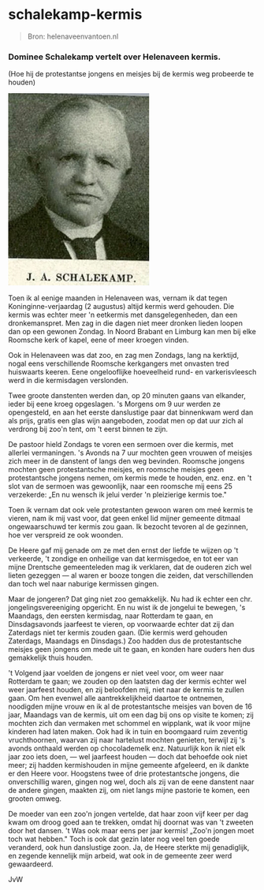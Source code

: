 # schalekamp-kermis

> Bron: helenaveenvantoen.nl

### Dominee Schalekamp vertelt over Helenaveen kermis.

(Hoe hij de protestantse jongens en meisjes bij de kermis weg probeerde te houden)

![schalekamp.jpg](images/schalekamp-kermis/schalekamp.jpg)

Toen ik al eenige maanden in Helenaveen was, vernam ik dat tegen Koninginne-verjaardag (2 augustus) altijd kermis werd gehouden. Die kermis was echter meer 'n eetkermis met dansgelegenheden, dan een dronkemanspret. Men zag in die dagen niet meer dronken lieden Ioopen dan op een gewonen Zondag. In Noord Brabant en Limburg kan men bij elke Roomsche kerk of kapel, eene of meer kroegen vinden.

Ook in Helenaveen was dat zoo, en zag men Zondags, lang na kerktijd, nogal eens verschillende Roomsche kerkgangers met onvasten tred huiswaarts keeren. Eene ongelooflijke hoeveelheid rund- en varkerisvleesch werd in die kermisdagen verslonden.

Twee groote danstenten werden dan, op 20 minuten gaans van elkander, ieder bij eene kroeg opgeslagen. 's Morgens om 9 uur werden ze opengesteld, en aan het eerste danslustige paar dat binnenkwam werd dan als prijs, gratis een glas wijn aangeboden, zoodat men op dat uur zich al verdrong bij zoo'n tent, om 't eerst binnen te zijn.

De pastoor hield Zondags te voren een sermoen over die kermis, met allerlei vermaningen. 's Avonds na 7 uur mochten geen vrouwen of meisjes zich meer in de danstent of langs den weg bevinden. Roomsche jongens mochten geen protestantsche meisjes, en roomsche meisjes geen protestantsche jongens nemen, om kermis mede te houden, enz. enz. en 't slot van de sermoen was gewoonlijk, naar een roomsche mij eens 25 verzekerde: „En nu wensch ik jelui verder 'n pleizierige kermis toe."

Toen ik vernam dat ook vele protestanten gewoon waren om meé kermis te vieren, nam ik mij vast voor, dat geen enkel lid mijner gemeente ditmaal ongewaarschuwd ter kermis zou gaan. Ik bezocht tevoren al de gezinnen, hoe ver verspreid ze ook woonden.

De Heere gaf mij genade om ze met den ernst der liefde te wijzen op 't verkeerde, 't zondige en onheilige van dat kermisgedoe, en tot eer van mijne Drentsche gemeenteleden mag ik verklaren, dat de ouderen zich wel lieten gezeggen — al waren er booze tongen die zeiden, dat verschillenden dan toch wel naar naburige kermissen gingen.

Maar de jongeren? Dat ging niet zoo gemakkelijk. Nu had ik echter een chr. jongelingsvereeniging opgericht. En nu wist ik de jongelui te bewegen, 's Maandags, den eersten kermisdag, naar Rotterdam te gaan, en Dinsdagsavonds jaarfeest te vieren, op voorwaarde echter dat zij dan Zaterdags niet ter kermis zouden gaan. (Die kermis werd gehouden Zaterdags, Maandags en Dinsdags.) Zoo hadden dus de protestantsche meisjes geen jongens om mede uit te gaan, en konden hare ouders hen dus gemakkelijk thuis houden.

't Volgend jaar voelden de jongens er niet veel voor, om weer naar Rotterdam te gaan; we zouden op den laatsten dag der kermis echter wel weer jaarfeest houden, en zij beloofden mij, niet naar de kermis te zullen gaan. Om hen evenwel alle aantrekkelijkheid daartoe te ontnemen, noodigden mijne vrouw en ik al de protestantsche meisjes van boven de 16 jaar, Maandags van de kermis, uit om een dag bij ons op visite te komen; zij mochten zich dan vermaken met schommel en wipplank, wat ik voor mijne kinderen had laten maken. Ook had ik in tuin en boomgaard ruim zeventig vruchthoornen, waarvan zij naar hartelust mochten genieten, terwijl zij 's avonds onthaald werden op chocolademelk enz. Natuurlijk kon ik niet elk jaar zoo iets doen, — wel jaarfeest houden — doch dat behoefde ook niet meer; zij hadden kermishouden in mijne gemeente afgeleerd, en ik dankte er den Heere voor. Hoogstens twee of drie protestantsche jongens, die onverschillig waren, gingen nog wel, doch als zij van de eene danstent naar de andere gingen, maakten zij, om niet langs mijne pastorie te komen, een grooten omweg.

De moeder van een zoo'n jongen vertelde, dat haar zoon vijf keer per dag kwam om droog goed aan te trekken, omdat hij doornat was van 't zweeten door het dansen. 't Was ook maar eens per jaar kermis! „Zoo'n jongen moet toch wat hebben." Toch is ook dat gezin later nog veel ten goede veranderd, ook hun danslustige zoon. Ja, de Heere sterkte mij genadiglijk, en zegende kennelijk mijn arbeid, wat ook in de gemeente zeer werd gewaardeerd.

JvW
